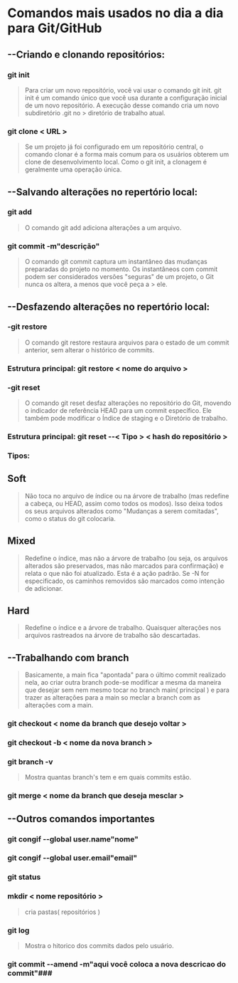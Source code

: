 # Comandos mais usados no dia a dia para Git/GitHub

## --Criando e clonando repositórios:
### **git init**
> Para criar um novo repositório, você vai usar o comando git init. git init é um comando único que você usa durante a configuração inicial de um novo repositório. A execução desse comando cria um novo subdiretório .git no > diretório de trabalho atual.
### **git clone < URL >**
> Se um projeto já foi configurado em um repositório central, o comando clonar é a forma mais comum para os usuários obterem um clone de desenvolvimento local. Como o git init, a clonagem é geralmente uma operação única.

## --Salvando alterações no repertório local:
### **git add**
> O comando git add adiciona alterações a um arquivo.
### **git commit -m"descrição"**
> O comando git commit captura um instantâneo das mudanças preparadas do projeto no momento. Os instantâneos com commit podem ser considerados versões "seguras" de um projeto, o Git nunca os altera, a menos que você peça a > ele.

## --Desfazendo alterações no repertório local:
### -**git restore**
> O comando git restore restaura arquivos para o estado de um commit anterior, sem alterar o histórico de commits.
### Estrutura principal: git restore < nome do arquivo > 

### -**git reset**
> O comando git reset desfaz alterações no repositório do Git, movendo o indicador de referência HEAD para um commit específico. Ele também pode modificar o Índice de staging e o Diretório de trabalho. 
### Estrutura principal: git reset --< Tipo > < hash do repositório >
### Tipos:
## Soft ##
> Não toca no arquivo de índice ou na árvore de trabalho (mas redefine a cabeça, ou HEAD, assim como todos os modos). Isso deixa todos os seus arquivos alterados como "Mudanças a serem comitadas", como o status do git colocaria.
## Mixed ##
> Redefine o índice, mas não a árvore de trabalho (ou seja, os arquivos alterados são preservados, mas não marcados para confirmação) e relata o que não foi atualizado. Esta é a ação padrão. Se -N for especificado, os caminhos removidos são marcados como intenção de adicionar.
## Hard ##
> Redefine o índice e a árvore de trabalho. Quaisquer alterações nos arquivos rastreados na árvore de trabalho são descartadas.

## --Trabalhando com branch
> Basicamente, a main fica "apontada" para o último commit realizado nela, ao criar outra branch pode-se modificar a mesma da maneira que desejar sem nem mesmo tocar no branch main( principal ) e para trazer as alterações para a main so meclar a branch com as alterações com a main.

### git checkout < nome da branch que desejo voltar > ###
### git checkout -b  < nome da nova branch > ###
### git branch -v ###
> Mostra quantas branch's tem e em quais commits estão.
### git merge < nome da branch que deseja mesclar > ###

## --Outros comandos importantes
### git congif --global user.name"nome" ###
### git congif --global user.email"email" ###
### git status ###
### mkdir < nome repositório > ###
> cria pastas( repositórios )
### git log ###
> Mostra o hitorico dos commits dados pelo usuário.
### git commit --amend -m"aqui você coloca a nova descricao do commit"###

